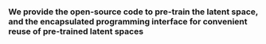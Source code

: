 ### We provide the open-source code to pre-train the latent space, and the encapsulated programming interface for convenient reuse of pre-trained latent spaces
